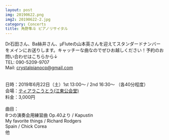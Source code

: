 ```yaml
---
layout: post
img: 20190622.png
img2: 20190622-2.jpg
category: Concerts
title: 角野隼斗 ピアノリサイタル
---
```

Dr石田さん、Ba絲井さん、µFluteの山本英さんを迎えてスタンダードナンバーをメインにお送りします。キャッチーな曲なのでぜひお越しください！予約のお問い合わせはこちらから↓<br>
TEL: 090-5209-9707<br>
Mail: crystalpianocp@gmail.com<br>
<br>
<br>
日時：2019年6月22日（土）1st 13:00〜 / 2nd 16:30〜 （各40分程度）<br>
会場：<a href="https://www.kcf.or.jp/tiara/access/">ティアラこうとう(江東公会堂)</a> <br>
料金：3,000円<br>
<br>
曲目： <br>
8つの演奏会用練習曲 Op.40より / Kapustin<br>
My favorite things / Richard Rodgers <br>
Spain / Chick Corea <br>
他
<br>
